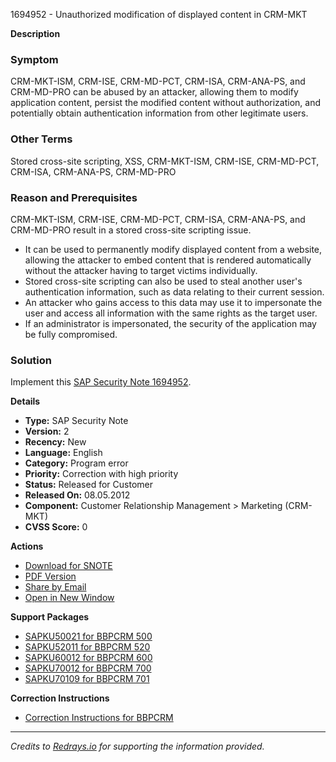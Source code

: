 1694952 - Unauthorized modification of displayed content in CRM-MKT

**Description**

### Symptom
CRM-MKT-ISM, CRM-ISE, CRM-MD-PCT, CRM-ISA, CRM-ANA-PS, and CRM-MD-PRO can be abused by an attacker, allowing them to modify application content, persist the modified content without authorization, and potentially obtain authentication information from other legitimate users.

### Other Terms
Stored cross-site scripting, XSS, CRM-MKT-ISM, CRM-ISE, CRM-MD-PCT, CRM-ISA, CRM-ANA-PS, CRM-MD-PRO

### Reason and Prerequisites
CRM-MKT-ISM, CRM-ISE, CRM-MD-PCT, CRM-ISA, CRM-ANA-PS, and CRM-MD-PRO result in a stored cross-site scripting issue.

- It can be used to permanently modify displayed content from a website, allowing the attacker to embed content that is rendered automatically without the attacker having to target victims individually.
- Stored cross-site scripting can also be used to steal another user's authentication information, such as data relating to their current session.
- An attacker who gains access to this data may use it to impersonate the user and access all information with the same rights as the target user.
- If an administrator is impersonated, the security of the application may be fully compromised.

### Solution
Implement this [SAP Security Note 1694952](https://me.sap.com/notes/1694952).

**Details**
- **Type:** SAP Security Note
- **Version:** 2
- **Recency:** New
- **Language:** English
- **Category:** Program error
- **Priority:** Correction with high priority
- **Status:** Released for Customer
- **Released On:** 08.05.2012
- **Component:** Customer Relationship Management > Marketing (CRM-MKT)
- **CVSS Score:** 0

**Actions**
- [Download for SNOTE](https://notesdownloads.sap.com/note/0040000010070822017)
- [PDF Version](https://userapps.support.sap.com/sap/support/sfm/notes/print/0001694952?language=en-US&token=F2E2AA984C3A75433A060AE706EB21C1)
- [Share by Email](https://me.sap.com/sharebyemail)
- [Open in New Window](https://me.sap.com/opennewwindow)

**Support Packages**
- [SAPKU50021 for BBPCRM 500](https://me.sap.com/supportpackage/SAPKU50021)
- [SAPKU52011 for BBPCRM 520](https://me.sap.com/supportpackage/SAPKU52011)
- [SAPKU60012 for BBPCRM 600](https://me.sap.com/supportpackage/SAPKU60012)
- [SAPKU70012 for BBPCRM 700](https://me.sap.com/supportpackage/SAPKU70012)
- [SAPKU70109 for BBPCRM 701](https://me.sap.com/supportpackage/SAPKU70109)

**Correction Instructions**
- [Correction Instructions for BBPCRM](https://me.sap.com/corrins/0001694952/63)

---

*Credits to [Redrays.io](https://redrays.io) for supporting the information provided.*